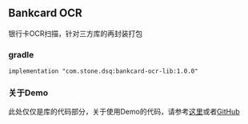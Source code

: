 

## Bankcard OCR 

银行卡OCR扫描，针对三方库的再封装打包

### gradle

```
implementation "com.stone.dsq:bankcard-ocr-lib:1.0.0"
```

### 关于Demo

此处仅仅是库的代码部分，关于使用Demo的代码，请参考[这里](https://git.kuainiujinke.com/Android/DSQDemo)或者[GitHub](https://github.com/xiaqu-stone/DSQDemo)

